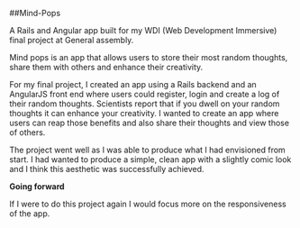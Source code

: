 ##Mind-Pops

A Rails and Angular app built for my WDI (Web Development Immersive) final project at General assembly.

Mind pops is an app that allows users to store their most random thoughts, share them with others and enhance their creativity.


For my final project, I created an app using a Rails backend and an AngularJS front end where users could register, login and create a log of their random thoughts. Scientists report that if you dwell on your random thoughts it can enhance your creativity. I wanted to create an app where users can reap those benefits and also share their thoughts and view those of others.

The project went well as I was able to produce what I had envisioned from start. I had wanted to produce a simple, clean app with a slightly comic look and I think this aesthetic was successfully achieved.

**Going forward**

If I were to do this project again I would focus more on the responsiveness of the app.
